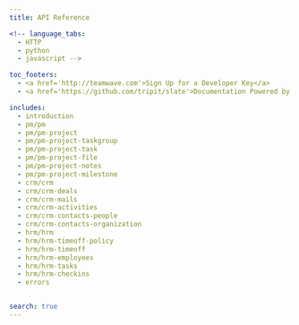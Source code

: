 ```yaml
---
title: API Reference

<!-- language_tabs:
  - HTTP
  - python
  - javascript -->

toc_footers:
  - <a href='http://teamwave.com'>Sign Up for a Developer Key</a>
  - <a href='https://github.com/tripit/slate'>Documentation Powered by Slate</a>

includes:
  - introduction
  - pm/pm
  - pm/pm-project
  - pm/pm-project-taskgroup
  - pm/pm-project-task
  - pm/pm-project-file
  - pm/pm-project-notes
  - pm/pm-project-milestone
  - crm/crm
  - crm/crm-deals
  - crm/crm-mails
  - crm/crm-activities
  - crm/crm-contacts-people
  - crm/crm-contacts-organization
  - hrm/hrm
  - hrm/hrm-timeoff-policy
  - hrm/hrm-timeoff
  - hrm/hrm-employees
  - hrm/hrm-tasks
  - hrm/hrm-checkins
  - errors


search: true
---
```


